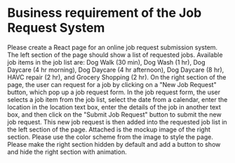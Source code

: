 # Business requirement of the Job Request System

Please create a React page for an online job request submission system. The left section of the page should show a list of requested jobs. Available job items in the job list are: Dog Walk (30 min), Dog Wash (1 hr), Dog Daycare (4 hr morning), Dog Daycare (4 hr afternoon), Dog Daycare (8 hr), HAVC repair (2 hr), and Grocery Shopping (2 hr). On the right section of the page, the user can request for a job by clicking on a "New Job Request" button, which pop up a job request form. In the job request form, the user selects a job item from the job list, select the date from a calendar, enter the location in the location text box, enter the details of the job in another text box, and then click on the "Submit Job Request" button to submit the new job request. This new job request is then added into the requested job list in the left section of the page. Attached is the mockup image of the right section. Please use the color scheme from the image to style the page. Please make the right section hidden by default and add a button to show and hide the right section with animation.
